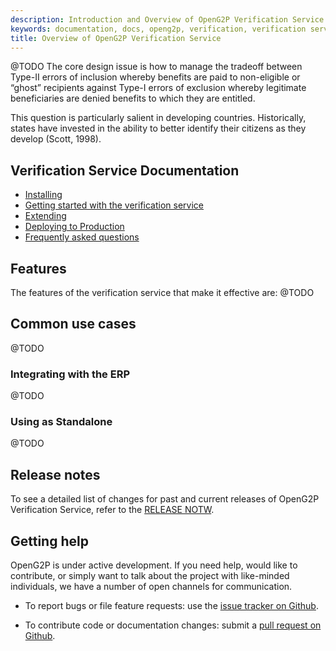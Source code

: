 ```yaml
---
description: Introduction and Overview of OpenG2P Verification Service
keywords: documentation, docs, openg2p, verification, verification service, verification providers
title: Overview of OpenG2P Verification Service
---
```


@TODO
The core design issue is how to manage the tradeoff between Type-II errors of inclusion whereby benefits
are paid to non-eligible or “ghost” recipients against Type-I errors of exclusion whereby legitimate
beneficiaries are denied benefits to which they are entitled.

This question is particularly salient in developing countries. Historically, states have invested
in the ability to better identify their citizens as they develop (Scott, 1998).

## Verification Service Documentation

- [Installing](install.md)
- [Getting started with the verification service](gettingstarted.md)
- [Extending](extending.md)
- [Deploying to Production](production.md)
- [Frequently asked questions](faq.md)

## Features

The features of the verification service that make it effective are:
@TODO


## Common use cases

@TODO

### Integrating with the ERP

@TODO

### Using as Standalone

@TODO


## Release notes

To see a detailed list of changes for past and current releases of OpenG2P Verification Service, refer to the
[RELEASE NOTW](/release-notes/index.md).

## Getting help

OpenG2P is under active development. If you need help, would like to
contribute, or simply want to talk about the project with like-minded
individuals, we have a number of open channels for communication.

* To report bugs or file feature requests: use the [issue tracker on Github](https://github.com/openg2p/openg2p-verificator/issues).

* To contribute code or documentation changes: submit a [pull request on Github](https://github.com/openg2p/openg2p-verificator/pulls).
